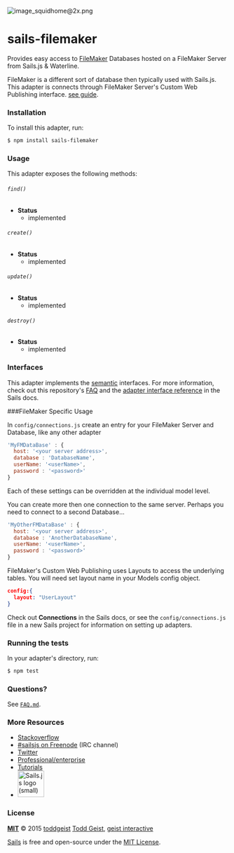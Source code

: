 ![image_squidhome@2x.png](http://i.imgur.com/RIvu9.png)

# sails-filemaker

Provides easy access to [FileMaker](http://www.filemaker.com) Databases hosted on a FileMaker Server from Sails.js & Waterline.

FileMaker is a different sort of database then typically used with Sails.js. This adapter is connects through FileMaker Server's Custom Web Publishing interface. [see guide](https://fmhelp.filemaker.com/docs/14/en/fms14_cwp_guide.pdf).

### Installation

To install this adapter, run:

```sh
$ npm install sails-filemaker
```

### Usage

This adapter exposes the following methods:

###### `find()`

+ **Status**
  + implemented

###### `create()`

+ **Status**
  + implemented

###### `update()`

+ **Status**
  + implemented

###### `destroy()`

+ **Status**
  + implemented


### Interfaces


This adapter implements the [semantic]() interfaces.
For more information, check out this repository's [FAQ](./FAQ.md) and the [adapter interface reference](https://github.com/balderdashy/sails-docs/blob/master/adapter-specification.md) in the Sails docs.

###FileMaker Specific Usage

In `config/connections.js` create an entry for your FileMaker Server and Database, like any other adapter

```javascript
'MyFMDataBase' : {
  host: '<your server address>',
  database : 'DatabaseName',
  userName: '<userName>',
  password : '<password>'
}
```

Each of these settings can be overridden at the individual model level.

You can create more then one connection to the same server. Perhaps you need to connect to a second Database...

```javascript
'MyOtherFMDataBase' : {
  host: '<your server address>',
  database : 'AnotherDatabaseName',
  userName: '<userName>',
  password : '<password>'
}
```

FileMaker's Custom Web Publishing uses Layouts to access the underlying tables. You will need set layout name in your Models config object.

```json
config:{
  layout: "UserLayout"
}
```

Check out **Connections** in the Sails docs, or see the `config/connections.js` file in a new Sails project for information on setting up adapters.

### Running the tests

In your adapter's directory, run:

```sh
$ npm test
```



### Questions?

See [`FAQ.md`](./FAQ.md).



### More Resources

- [Stackoverflow](http://stackoverflow.com/questions/tagged/sails.js)
- [#sailsjs on Freenode](http://webchat.freenode.net/) (IRC channel)
- [Twitter](https://twitter.com/sailsjs)
- [Professional/enterprise](https://github.com/balderdashy/sails-docs/blob/master/FAQ.md#are-there-professional-support-options)
- [Tutorials](https://github.com/balderdashy/sails-docs/blob/master/FAQ.md#where-do-i-get-help)
- <a href="http://sailsjs.org" target="_blank" title="Node.js framework for building realtime APIs."><img src="https://github-camo.global.ssl.fastly.net/9e49073459ed4e0e2687b80eaf515d87b0da4a6b/687474703a2f2f62616c64657264617368792e6769746875622e696f2f7361696c732f696d616765732f6c6f676f2e706e67" width=60 alt="Sails.js logo (small)"/></a>


### License

**[MIT](./LICENSE)**
&copy; 2015 [toddgeist](http://github.com/toddgeist)
[Todd Geist](http://twitter.com/toddgeist), [geist interactive](http://www.geistinteractive.com)

[Sails](http://sailsjs.org) is free and open-source under the [MIT License](http://sails.mit-license.org/).


